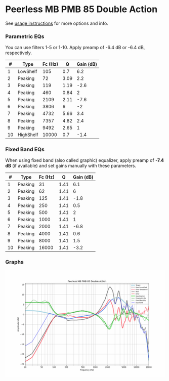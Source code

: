 # Peerless MB PMB 85 Double Action
See [usage instructions](https://github.com/jaakkopasanen/AutoEq#usage) for more options and info.

### Parametric EQs
You can use filters 1-5 or 1-10. Apply preamp of -6.4 dB or -6.4 dB, respectively.

|   # | Type      |   Fc (Hz) |    Q |   Gain (dB) |
|-----|-----------|-----------|------|-------------|
|   1 | LowShelf  |       105 | 0.7  |         6.2 |
|   2 | Peaking   |        72 | 3.09 |         2.2 |
|   3 | Peaking   |       119 | 1.19 |        -2.6 |
|   4 | Peaking   |       460 | 0.84 |         2   |
|   5 | Peaking   |      2109 | 2.11 |        -7.6 |
|   6 | Peaking   |      3806 | 6    |        -2   |
|   7 | Peaking   |      4732 | 5.66 |         3.4 |
|   8 | Peaking   |      7357 | 4.82 |         2.4 |
|   9 | Peaking   |      9492 | 2.65 |         1   |
|  10 | HighShelf |     10000 | 0.7  |        -1.4 |

### Fixed Band EQs
When using fixed band (also called graphic) equalizer, apply preamp of **-7.4 dB** (if available) and set gains manually with these parameters.

|   # | Type    |   Fc (Hz) |    Q |   Gain (dB) |
|-----|---------|-----------|------|-------------|
|   1 | Peaking |        31 | 1.41 |         6.1 |
|   2 | Peaking |        62 | 1.41 |         6   |
|   3 | Peaking |       125 | 1.41 |        -1.8 |
|   4 | Peaking |       250 | 1.41 |         0.5 |
|   5 | Peaking |       500 | 1.41 |         2   |
|   6 | Peaking |      1000 | 1.41 |         1   |
|   7 | Peaking |      2000 | 1.41 |        -6.8 |
|   8 | Peaking |      4000 | 1.41 |         0.6 |
|   9 | Peaking |      8000 | 1.41 |         1.5 |
|  10 | Peaking |     16000 | 1.41 |        -3.2 |

### Graphs
![](./Peerless%20MB%20PMB%2085%20Double%20Action.png)

